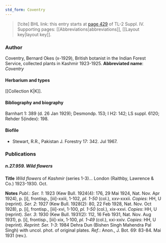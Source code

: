 ```yaml
---
std_form: Coventry
---
```


> [!cite] BHL link: this entry starts at [page 429](https://www.biodiversitylibrary.org/page/33266106) of TL-2 Suppl. IV.
> Supporting pages: [[Abbreviations|abbreviations]], [[Layout key|layout key]].

### Author

Coventry, Bernard Okes (x-1929), British botanist in the Indian Forest Service, collected plants in Kashmir 1923-1925. 
**Abbreviated name**: *Coventry*

#### Herbarium and types

[[Collection K|K]].

#### Bibliography and biography

Barnhart 1: 389 (d. 26 Jan 1929); Desmondp. 153; I H2: 142; LS suppl. 6120; Rehder 5(index): 198.

#### Biofile

- Stewart, R.R., Pakistan J. Forestry 17: 342. Jul 1967.

### Publications

##### n.27.959. Wild flowers

**Title**
*Wild flowers* of *Kashmir* (series 1-3)... London (Raithby, Lawrence & Co.) 1923-1930. Oct.

**Notes**
*Publ*.: *Ser. 1*: 1923 (Kew Bull. 1924(4): 176, 29 Mai 1924, Nat. Nov. Apr 1924), p. \[i\], frontisp., \[iii\]-xxiii, 1-102, *pl. 1-50* (col.), xxv-xxxii. *Copies*: HH, U (reprint).
*Ser. 2*: 1927 (Kew Bull. 1928(2): 80, 22 Feb 1928, Nat. Nov. Oct 1928), p. \[i\], frontisp., \[iii\]-xvi, 1-100, *pl. 1-50* (col.), xix-xxvi. *Copies*: HH, U (reprint).
*Ser. 3*: 1930 (Kew Bull. 1931(2): 112, 16 Feb 1931, Nat. Nov. Aug 1931), p. \[i\], frontisp., \[iii\]-xix, 1-100, *pl. 1-49* (col.), xxi-xxiv. *Copies*: HH, U (reprint).
*Reprint*: *Ser. 1-3*: 1984 Dehra Dun (Bishen Singh Mahendra Pal Singh) with uncol. phot. of original plates.
*Ref*.: Anon., J. Bot. 69: 83-84. Mai 1931 (rev.).

